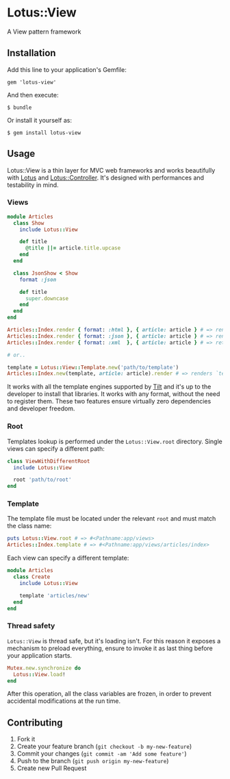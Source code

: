 # Lotus::View

A View pattern framework

## Installation

Add this line to your application's Gemfile:

    gem 'lotus-view'

And then execute:

    $ bundle

Or install it yourself as:

    $ gem install lotus-view

## Usage

Lotus::View is a thin layer for MVC web frameworks and works beautifully with [Lotus](https://lotusrb.org/lotus) and [Lotus::Controller](https://lotusrb.org/controller).
It's designed with performances and testability in mind.

### Views

```ruby
module Articles
  class Show
    include Lotus::View

    def title
      @title ||= article.title.upcase
    end
  end

  class JsonShow < Show
    format :json

    def title
      super.downcase
    end
  end
end

Articles::Index.render { format: :html }, { article: article } # => renders `articles/show.html.erb`
Articles::Index.render { format: :json }, { article: article } # => renders `articles/show.json.erb`
Articles::Index.render { format: :xml  }, { article: article } # => returns `nil`

# or..

template = Lotus::View::Template.new('path/to/template')
Articles::Index.new(template, article: article).render # => renders `template`
```

It works with all the template engines supported by [Tilt]() and it's up to the developer to install that libraries.
It works with any format, without the need to register them.
These two features ensure virtually zero dependencies and developer freedom.

### Root

Templates lookup is performed under the `Lotus::View.root` directory. Single views can specify a different path:

```ruby
class ViewWithDifferentRoot
  include Lotus::View

  root 'path/to/root'
end
```

### Template

The template file must be located under the relevant `root` and must match the class name:

```ruby
puts Lotus::View.root # => #<Pathname:app/views>
Articles::Index.template # => #<Pathname:app/views/articles/index>
```

Each view can specify a different template:

```ruby
module Articles
  class Create
    include Lotus::View

    template 'articles/new'
  end
end
```

### Thread safety

`Lotus::View` is thread safe, but it's loading isn't. For this reason it exposes a mechanism to preload everything, ensure to invoke it as last thing before your application starts.

```ruby
Mutex.new.synchronize do
  Lotus::View.load!
end
```

After this operation, all the class variables are frozen, in order to prevent accidental modifications at the run time.

## Contributing

1. Fork it
2. Create your feature branch (`git checkout -b my-new-feature`)
3. Commit your changes (`git commit -am 'Add some feature'`)
4. Push to the branch (`git push origin my-new-feature`)
5. Create new Pull Request
